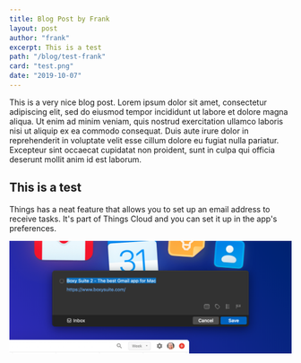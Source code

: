 ```yaml
---
title: Blog Post by Frank
layout: post
author: "frank"
excerpt: This is a test
path: "/blog/test-frank"
card: "test.png"
date: "2019-10-07"
---
```


This is a very nice blog post. Lorem ipsum dolor sit amet, consectetur adipiscing elit, sed do eiusmod tempor incididunt ut labore et dolore magna aliqua. Ut enim ad minim veniam, quis nostrud exercitation ullamco laboris nisi ut aliquip ex ea commodo consequat. Duis aute irure dolor in reprehenderit in voluptate velit esse cillum dolore eu fugiat nulla pariatur. Excepteur sint occaecat cupidatat non proident, sunt in culpa qui officia deserunt mollit anim id est laborum.

## This is a test

Things has a neat feature that allows you to set up an email address to receive tasks. It's part of Things Cloud and you can set it up in the app's preferences.

![](../../src/images/posts/test.png " ")
